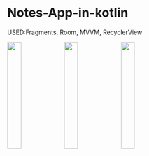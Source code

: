 # Notes-App-in-kotlin
USED:Fragments, Room, MVVM, RecyclerView


<img src="https://user-images.githubusercontent.com/111049118/193455273-caf3c468-6ff4-4eed-a379-71fcb7efb77c.png" width=25% height=25%>

<img src="https://user-images.githubusercontent.com/111049118/193455286-1ef11c5d-c954-424d-8196-fba523b74f07.png" width=25% height=25%>

<img src="https://user-images.githubusercontent.com/111049118/193455284-61a6d578-0670-4235-90b6-ccd205848c7f.png" width=25% height=25%>

